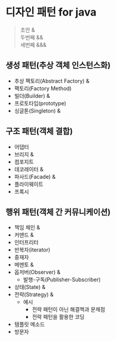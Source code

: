 # 디자인 패턴 for java

> 초안 &  
> 두번째 &&  
> 세번째 &&&

## 생성 패턴(추상 객체 인스턴스화)

- 추상 팩토리(Abstract Factory) &
- 팩토리(Factory Method)
- 빌더(Builder) &
- 프로토타입(prototype)
- 싱글톤(Singleton) &

## 구조 패턴(객체 결합)

- 어댑터
- 브리지 &
- 컴포지트
- 데코레이터 &
- 파사드(Facade) &
- 플라이웨이트
- 프록시

## 행위 패턴(객체 간 커뮤니케이션)

- 책임 체인 &
- 커맨드 &
- 인터프리터
- 반복자(iterator)
- 중재자
- 메멘토 &
- 옵저버(Observer) &
  - 발행-구독(Publisher-Subscriber)
- 상태(State) &
- 전략(Strategy) &
  - 예시
    - 전략 패턴이 아닌 해결책과 문제점
    - 전략 패턴을 활용한 코딩
- 템플릿 메소드
- 방문자
